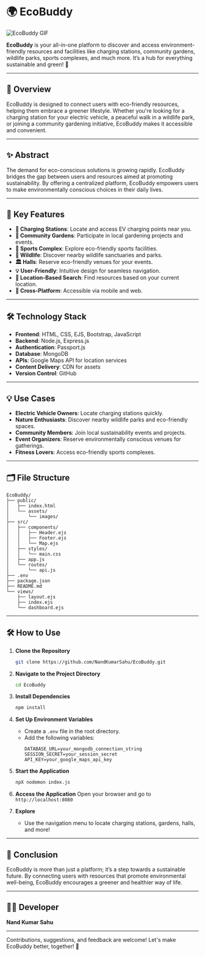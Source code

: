# 🌍 EcoBuddy

![EcoBuddy GIF](https://media.giphy.com/media/26BGD4XaoPO3zTz9K/giphy.gif)

**EcoBuddy** is your all-in-one platform to discover and access environment-friendly resources and facilities like charging stations, community gardens, wildlife parks, sports complexes, and much more. It’s a hub for everything sustainable and green! 🌱

---

## 📖 Overview
EcoBuddy is designed to connect users with eco-friendly resources, helping them embrace a greener lifestyle. Whether you're looking for a charging station for your electric vehicle, a peaceful walk in a wildlife park, or joining a community gardening initiative, EcoBuddy makes it accessible and convenient.

---

## ✨ Abstract

The demand for eco-conscious solutions is growing rapidly. EcoBuddy bridges the gap between users and resources aimed at promoting sustainability. By offering a centralized platform, EcoBuddy empowers users to make environmentally conscious choices in their daily lives.

---

## 🚀 Key Features

- **🔋 Charging Stations**: Locate and access EV charging points near you.
- **🌼 Community Gardens**: Participate in local gardening projects and events.
- **🏀 Sports Complex**: Explore eco-friendly sports facilities.
- **🐾 Wildlife**: Discover nearby wildlife sanctuaries and parks.
- **🏛️ Halls**: Reserve eco-friendly venues for your events.
- **💡 User-Friendly**: Intuitive design for seamless navigation.
- **📍 Location-Based Search**: Find resources based on your current location.
- **📱 Cross-Platform**: Accessible via mobile and web.

---

## 🛠️ Technology Stack

- **Frontend**: HTML, CSS, EJS, Bootstrap, JavaScript
- **Backend**: Node.js, Express.js
- **Authentication**: Passport.js
- **Database**: MongoDB
- **APIs**: Google Maps API for location services
- **Content Delivery**: CDN for assets
- **Version Control**: GitHub

---

## 💡 Use Cases

- **Electric Vehicle Owners**: Locate charging stations quickly.
- **Nature Enthusiasts**: Discover nearby wildlife parks and eco-friendly spaces.
- **Community Members**: Join local sustainability events and projects.
- **Event Organizers**: Reserve environmentally conscious venues for gatherings.
- **Fitness Lovers**: Access eco-friendly sports complexes.

---

## 🗂️ File Structure

```
EcoBuddy/
├── public/
│   ├── index.html
│   └── assets/
│       └── images/
├── src/
│   ├── components/
│   │   ├── Header.ejs
│   │   ├── Footer.ejs
│   │   └── Map.ejs
│   ├── styles/
│   │   └── main.css
│   ├── app.js
│   └── routes/
│       └── api.js
├── .env
├── package.json
├── README.md
└── views/
    ├── layout.ejs
    ├── index.ejs
    └── dashboard.ejs
```

---

## 🛠️ How to Use

1. **Clone the Repository**
   ```bash
   git clone https://github.com/NandKumarSahu/EcoBuddy.git
   ```

2. **Navigate to the Project Directory**
   ```bash
   cd EcoBuddy
   ```

3. **Install Dependencies**
   ```bash
   npm install
   ```

4. **Set Up Environment Variables**
   - Create a `.env` file in the root directory.
   - Add the following variables:
     ```env
     DATABASE_URL=your_mongodb_connection_string
     SESSION_SECRET=your_session_secret
     API_KEY=your_google_maps_api_key
     ```

5. **Start the Application**
   ```bash
   npX nodemon index.js
   ```

6. **Access the Application**
   Open your browser and go to `http://localhost:8080`

7. **Explore**
   - Use the navigation menu to locate charging stations, gardens, halls, and more!

---

## 🎯 Conclusion

EcoBuddy is more than just a platform; it’s a step towards a sustainable future. By connecting users with resources that promote environmental well-being, EcoBuddy encourages a greener and healthier way of life.

---

## 👨‍💻 Developer
**Nand Kumar Sahu**

---

Contributions, suggestions, and feedback are welcome! Let's make EcoBuddy better, together! 🌟

